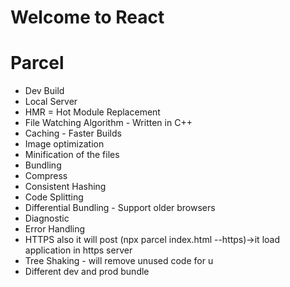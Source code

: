 # Welcome to React #

# Parcel
- Dev Build
- Local Server
- HMR = Hot Module Replacement
- File Watching Algorithm - Written in C++
- Caching - Faster Builds
- Image optimization
- Minification of the files
- Bundling
- Compress
- Consistent Hashing 
- Code Splitting
- Differential Bundling - Support older browsers
- Diagnostic
- Error Handling
- HTTPS also it will post (npx parcel index.html --https)->it load application in https server
- Tree Shaking - will remove unused code for u
- Different dev and prod bundle
 